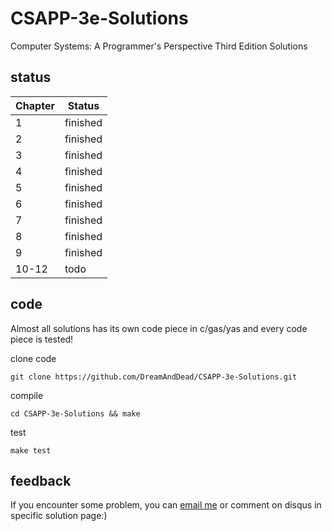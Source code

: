 # CSAPP-3e-Solutions

Computer Systems: A Programmer's Perspective Third Edition Solutions

## status

|Chapter|Status|
|----|-----|
|1|finished|
|2|finished|
|3|finished|
|4|finished|
|5|finished|
|6|finished|
|7|finished|
|8|finished|
|9|finished|
|10-12|todo|

## code

Almost all solutions has its own code piece in c/gas/yas and every code piece
is tested!

clone code

    git clone https://github.com/DreamAndDead/CSAPP-3e-Solutions.git

compile

    cd CSAPP-3e-Solutions && make

test

    make test


## feedback

If you encounter some problem, you can [email me][gmail] or comment on disqus
in specific solution page:)

[gmail]: mailto:aquairain@gmail.com
